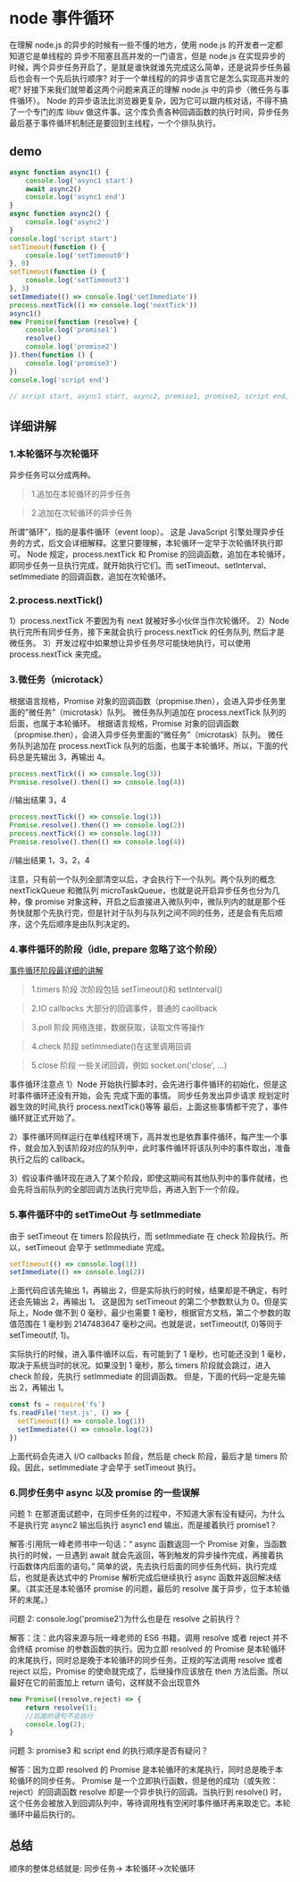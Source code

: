 # node 事件循环

在理解 node.js 的异步的时候有一些不懂的地方，使用 node.js 的开发者一定都知道它是单线程的
异步不阻塞且高并发的一门语言，但是 node.js 在实现异步的时候，两个异步任务开启了，是就是谁快就谁先完成这么简单，还是说异步任务最后也会有一个先后执行顺序?
对于一个单线程的的异步语言它是怎么实现高并发的呢? 好接下来我们就带着这两个问题来真正的理解 node.js 中的异步（微任务与事件循环）。
Node 的异步语法比浏览器更复杂，因为它可以跟内核对话，不得不搞了一个专门的库 libuv 做这件事。这个库负责各种回调函数的执行时间，异步任务最后基于事件循环机制还是要回到主线程，一个个排队执行。

## demo
```js
async function async1() {
    console.log('async1 start')
    await async2()
    console.log('async1 end')
}
async function async2() {
    console.log('async2')
}
console.log('script start')
setTimeout(function () {
    console.log('setTimeout0')
}, 0)
setTimeout(function () {
    console.log('setTimeout3')
}, 3)
setImmediate(() => console.log('setImmediate'))
process.nextTick(() => console.log('nextTick'))
async1()
new Promise(function (resolve) {
    console.log('promise1')
    resolve()
    console.log('promise2')
}).then(function () {
    console.log('promise3')
})
console.log('script end')

// script start, async1 start, async2, promise1, promise2, script end, nextTick, async1 end, promise3, setTimeout0, setImmediate, setTimeout3
```

## 详细讲解

### 1.本轮循环与次轮循环

异步任务可以分成两种。

> 1.追加在本轮循环的异步任务

> 2.追加在次轮循环的异步任务

所谓”循环”，指的是事件循环（event loop）。
这是 JavaScript 引擎处理异步任务的方式，后文会详细解释。这里只要理解，本轮循环一定早于次轮循环执行即可。
Node 规定，process.nextTick 和 Promise 的回调函数，追加在本轮循环，即同步任务一旦执行完成，就开始执行它们。而 setTimeout、setInterval、setImmediate 的回调函数，追加在次轮循环。

### 2.process.nextTick()

1）process.nextTick 不要因为有 next 就被好多小伙伴当作次轮循环。
2）Node 执行完所有同步任务，接下来就会执行 process.nextTick 的任务队列, 然后才是微任务。
3）开发过程中如果想让异步任务尽可能快地执行，可以使用 process.nextTick 来完成。

### 3.微任务（microtack）

根据语言规格，Promise 对象的回调函数（propmise.then），会进入异步任务里面的”微任务”（microtask）队列。
微任务队列追加在 process.nextTick 队列的后面，也属于本轮循环。
根据语言规格，Promise 对象的回调函数（propmise.then），会进入异步任务里面的”微任务”（microtask）队列。
微任务队列追加在 process.nextTick 队列的后面，也属于本轮循环。所以，下面的代码总是先输出 3，再输出 4。

```js
process.nextTick(() => console.log(3))
Promise.resolve().then(() => console.log(4))
```

//输出结果 3，4

```js
process.nextTick(() => console.log(1))
Promise.resolve().then(() => console.log(2))
process.nextTick(() => console.log(3))
Promise.resolve().then(() => console.log(4))
```

//输出结果 1，3，2，4

注意，只有前一个队列全部清空以后，才会执行下一个队列。两个队列的概念 nextTickQueue 和微队列 microTaskQueue，也就是说开启异步任务也分为几种，像 promise 对象这种，开启之后直接进入微队列中，微队列内的就是那个任务快就那个先执行完，但是针对于队列与队列之间不同的任务，还是会有先后顺序，这个先后顺序是由队列决定的。

### 4.事件循环的阶段（idle, prepare 忽略了这个阶段）

[事件循环阶段最详细的讲解](官网：https://nodejs.org/en/docs/guides/event-loop-timers-and-nexttick/#setimmediate-vs-settimeout)

> 1.timers 阶段 次阶段包括 setTimeout()和 setInterval()

> 2.IO callbacks 大部分的回调事件，普通的 caollback

> 3.poll 阶段 网络连接，数据获取，读取文件等操作

> 4.check 阶段 setImmediate()在这里调用回调

> 5.close 阶段 一些关闭回调，例如 socket.on('close', ...)

事件循环注意点
1）Node 开始执行脚本时，会先进行事件循环的初始化，但是这时事件循环还没有开始，会先 完成下面的事情。 同步任务发出异步请求 规划定时器生效的时间,执行 process.nextTick()等等 最后，上面这些事情都干完了，事件循环就正式开始了。

2）事件循环同样运行在单线程环境下，高并发也是依靠事件循环，每产生一个事件，就会加入到该阶段对应的队列中，此时事件循环将该队列中的事件取出，准备执行之后的 callback。

3）假设事件循环现在进入了某个阶段，即使这期间有其他队列中的事件就绪，也会先将当前队列的全部回调方法执行完毕后，再进入到下一个阶段。

### 5.事件循环中的 setTimeOut 与 setImmediate

由于 setTimeout 在 timers 阶段执行，而 setImmediate 在 check 阶段执行。所以，setTimeout 会早于 setImmediate 完成。

```js
setTimeout(() => console.log(1))
setImmediate(() => console.log(2))
```

上面代码应该先输出 1，再输出 2，但是实际执行的时候，结果却是不确定，有时还会先输出 2，再输出 1。 这是因为 setTimeout 的第二个参数默认为 0。但是实际上，Node 做不到 0 毫秒，最少也需要 1 毫秒，根据官方文档，第二个参数的取值范围在 1 毫秒到 2147483647 毫秒之间。也就是说，setTimeout(f, 0)等同于 setTimeout(f, 1)。

实际执行的时候，进入事件循环以后，有可能到了 1 毫秒，也可能还没到 1 毫秒，取决于系统当时的状况。如果没到 1 毫秒，那么 timers 阶段就会跳过，进入 check 阶段，先执行 setImmediate 的回调函数。 但是，下面的代码一定是先输出 2，再输出 1。

```js
const fs = require('fs')
fs.readFile('test.js', () => {
  setTimeout(() => console.log(1))
  setImmediate(() => console.log(2))
})
```

上面代码会先进入 I/O callbacks 阶段，然后是 check 阶段，最后才是 timers 阶段。因此，setImmediate 才会早于 setTimeout 执行。

### 6.同步任务中 async 以及 promise 的一些误解

问题 1:
在那道面试题中，在同步任务的过程中，不知道大家有没有疑问，为什么不是执行完 async2 输出后执行 async1 end 输出，而是接着执行 promise1？

解答:引用阮一峰老师书中一句话：“ async 函数返回一个 Promise 对象，当函数执行的时候，一旦遇到 await 就会先返回，等到触发的异步操作完成，再接着执行函数体内后面的语句。”
简单的说，先去执行后面的同步任务代码，执行完成后，也就是表达式中的 Promise 解析完成后继续执行 async 函数并返回解决结果。（其实还是本轮循环 promise 的问题，最后的 resolve 属于异步，位于本轮循环的末尾。）

问题 2:
console.log('promise2')为什么也是在 resolve 之前执行？

解答：注：此内容来源与阮一峰老师的 ES6 书籍，调用 resolve 或者 reject 并不会终结 promise 的参数函数的执行。因为立即 resolved 的 Promise 是本轮循环的末尾执行，同时总是晚于本轮循环的同步任务。正规的写法调用 resolve 或者 reject 以后，Promise 的使命就完成了，后继操作应该放在 then 方法后面。所以最好在它的前面加上 return 语句，这样就不会出现意外

```js
new Promise((resolve,reject) => {
    return resolve(1);
    //后面的语句不会执行
    console.log(2);
}
```

问题 3:
promise3 和 script end 的执行顺序是否有疑问？

解答：因为立即 resolved 的 Promise 是本轮循环的末尾执行，同时总是晚于本轮循环的同步任务。
Promise 是一个立即执行函数，但是他的成功（或失败：reject）的回调函数 resolve 却是一个异步执行的回调。当执行到 resolve() 时，这个任务会被放入到回调队列中，等待调用栈有空闲时事件循环再来取走它。本轮循环中最后执行的。

## 总结
顺序的整体总结就是: 同步任务-> 本轮循环->次轮循环